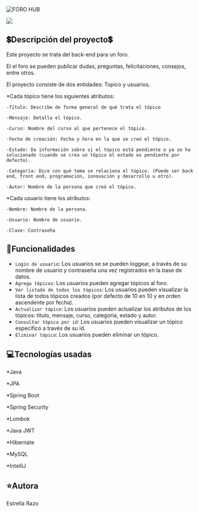
![FORO HUB](https://github.com/user-attachments/assets/c0deee3f-2863-4459-894d-d18fefcfc188)

<p align="left">
   <img src="https://img.shields.io/badge/STATUS-Terminado-green">
</p>

## 💲Descripción del proyecto💲
<p align="left">
   Este proyecto se trata del back-end para un foro.  
   
  El el foro se pueden publicar dudas, preguntas, felicitaciones, consejos, entre otros.  
  
  El proyecto consiste de dos entidades: Topico y usuarios. 
  
  *Cada tópico tiene los siguientes atributos:  
  
    -Título: Describe de forma general de qué trata el tópico  
    
    -Mensaje: Detalla el tópico.  
    
    -Curso: Nombre del curso al que pertenece el tópico.  
    
    -Fecha de creación: Fecha y hora en la que se creó el tópico.  
    
    -Estado: Da información sobre si el topico está pendiente o ya se ha solucionado (cuando se crea un tópico el estado es pendiente por defecto).  
    
    -Categoría: Dice con qué tema se relaciona el tópico. (Puede ser back end, front end, programación, innovación y desarrollo u otro).  
    
    -Autor: Nombre de la persona que creó el tópico.  
    
  *Cada usuario tiene los atributos:  
  
    -Nombre: Nombre de la persona.  
    
    -Usuario: Nombre de usuario.  
    
    -Clave: Contraseña  
    
</p>

## 🔨Funcionalidades
  - `Login de usuario`: Los usuarios se se pueden loggear, a través de su nombre de usuario y contraseña una vez registrados en la base de datos.
  - `Agrega tópicos`: Los usuarios pueden agregar tópicos al foro.
  - `Ver listado de todos los tópicos`: Los usuarios pueden visualizar la lista de todos tópicos creados (por defecto de 10 en 10 y en orden ascendente por fecha).
  - `Actualizar tópico`: Los usuarios pueden actualizar los atributos de los tópicos: título, mensaje, curso, categoria, estado y autor.
  - `Consultar tópico por id`: Los usuarios pueden visualizar un tópico específico a través de su id.
  - `Eliminar tópico`: Los usuarios pueden eliminar un tópico.

## 💻Tecnologías usadas
*Java

*JPA

*Spring Boot

*Spring Security

*Lombok

*Java JWT

*Hibernate

*MySQL

*IntelliJ

## ⭐Autora
Estrella Razo
